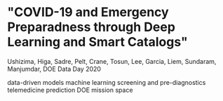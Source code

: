 # "COVID-19 and Emergency Preparadness through Deep Learning and Smart Catalogs"
Ushizima, Higa, Sadre, Pelt, Crane, Tosun, Lee, Garcia, Liem, Sundaram, Manjumdar, DOE Data Day 2020

data-driven models
machine learning
screening and pre-diagnostics
telemedicine
prediction
DOE mission space
